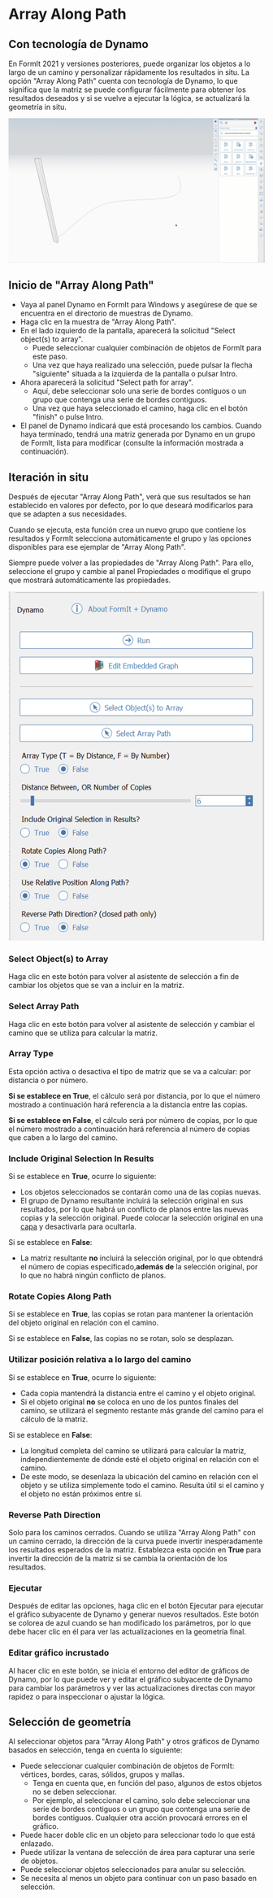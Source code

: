 # Array Along Path

## Con tecnología de Dynamo

En FormIt 2021 y versiones posteriores, puede organizar los objetos a lo largo de un camino y personalizar rápidamente los resultados in situ. La opción "Array Along Path" cuenta con tecnología de Dynamo, lo que significa que la matriz se puede configurar fácilmente para obtener los resultados deseados y si se vuelve a ejecutar la lógica, se actualizará la geometría in situ.

![](../.gitbook/assets/array-along-path.gif)

## Inicio de "Array Along Path"

* Vaya al panel Dynamo en FormIt para Windows y asegúrese de que se encuentra en el directorio de muestras de Dynamo.
* Haga clic en la muestra de "Array Along Path".
* En el lado izquierdo de la pantalla, aparecerá la solicitud "Select object\(s\) to array".
   * Puede seleccionar cualquier combinación de objetos de FormIt para este paso.
   * Una vez que haya realizado una selección, puede pulsar la flecha "siguiente" situada a la izquierda de la pantalla o pulsar Intro.
* Ahora aparecerá la solicitud "Select path for array".
   * Aquí, debe seleccionar solo una serie de bordes contiguos o un grupo que contenga una serie de bordes contiguos.
   * Una vez que haya seleccionado el camino, haga clic en el botón "finish" o pulse Intro.
* El panel de Dynamo indicará que está procesando los cambios. Cuando haya terminado, tendrá una matriz generada por Dynamo en un grupo de FormIt, lista para modificar \(consulte la información mostrada a continuación\).

## Iteración in situ

Después de ejecutar "Array Along Path", verá que sus resultados se han establecido en valores por defecto, por lo que deseará modificarlos para que se adapten a sus necesidades.

Cuando se ejecuta, esta función crea un nuevo grupo que contiene los resultados y FormIt selecciona automáticamente el grupo y las opciones disponibles para ese ejemplar de "Array Along Path".

Siempre puede volver a las propiedades de "Array Along Path". Para ello, seleccione el grupo y cambie al panel Propiedades o modifique el grupo que mostrará automáticamente las propiedades.

![](../.gitbook/assets/array-along-path-options.png)

### Select Object\(s\) to Array <a id="run"></a>

Haga clic en este botón para volver al asistente de selección a fin de cambiar los objetos que se van a incluir en la matriz.

### Select Array Path

Haga clic en este botón para volver al asistente de selección y cambiar el camino que se utiliza para calcular la matriz.

### Array Type <a id="run"></a>

Esta opción activa o desactiva el tipo de matriz que se va a calcular: por distancia o por número.

**Si se establece en True**, el cálculo será por distancia, por lo que el número mostrado a continuación hará referencia a la distancia entre las copias.

**Si se establece en False**, el cálculo será por número de copias, por lo que el número mostrado a continuación hará referencia al número de copias que caben a lo largo del camino.

### Include Original Selection In Results

Si se establece en **True**, ocurre lo siguiente:

* Los objetos seleccionados se contarán como una de las copias nuevas.
* El grupo de Dynamo resultante incluirá la selección original en sus resultados, por lo que habrá un conflicto de planos entre las nuevas copias y la selección original. Puede colocar la selección original en una [capa](layers.md) y desactivarla para ocultarla.

Si se establece en **False**:

* La matriz resultante **no** incluirá la selección original, por lo que obtendrá el número de copias especificado,**además de** la selección original, por lo que no habrá ningún conflicto de planos.

### Rotate Copies Along Path

Si se establece en **True**, las copias se rotan para mantener la orientación del objeto original en relación con el camino.

Si se establece en **False**, las copias no se rotan, solo se desplazan.

### Utilizar posición relativa a lo largo del camino

Si se establece en **True**, ocurre lo siguiente:

* Cada copia mantendrá la distancia entre el camino y el objeto original.
* Si el objeto original **no** se coloca en uno de los puntos finales del camino, se utilizará el segmento restante más grande del camino para el cálculo de la matriz.

Si se establece en **False**:

* La longitud completa del camino se utilizará para calcular la matriz, independientemente de dónde esté el objeto original en relación con el camino.
* De este modo, se desenlaza la ubicación del camino en relación con el objeto y se utiliza simplemente todo el camino. Resulta útil si el camino y el objeto no están próximos entre sí.

### Reverse Path Direction

Solo para los caminos cerrados. Cuando se utiliza "Array Along Path" con un camino cerrado, la dirección de la curva puede invertir inesperadamente los resultados esperados de la matriz. Establezca esta opción en **True** para invertir la dirección de la matriz si se cambia la orientación de los resultados.

### Ejecutar <a id="run"></a>

Después de editar las opciones, haga clic en el botón Ejecutar para ejecutar el gráfico subyacente de Dynamo y generar nuevos resultados. Este botón se colorea de azul cuando se han modificado los parámetros, por lo que debe hacer clic en él para ver las actualizaciones en la geometría final.‌

### Editar gráfico incrustado <a id="edit-embedded-graph"></a>

Al hacer clic en este botón, se inicia el entorno del editor de gráficos de Dynamo, por lo que puede ver y editar el gráfico subyacente de Dynamo para cambiar los parámetros y ver las actualizaciones directas con mayor rapidez o para inspeccionar o ajustar la lógica.



## Selección de geometría

Al seleccionar objetos para "Array Along Path" y otros gráficos de Dynamo basados en selección, tenga en cuenta lo siguiente:

* Puede seleccionar cualquier combinación de objetos de FormIt: vértices, bordes, caras, sólidos, grupos y mallas.
   * Tenga en cuenta que, en función del paso, algunos de estos objetos no se deben seleccionar.
   * Por ejemplo, al seleccionar el camino, solo debe seleccionar una serie de bordes contiguos o un grupo que contenga una serie de bordes contiguos. Cualquier otra acción provocará errores en el gráfico.
* Puede hacer doble clic en un objeto para seleccionar todo lo que está enlazado.
* Puede utilizar la ventana de selección de área para capturar una serie de objetos.
* Puede seleccionar objetos seleccionados para anular su selección.
* Se necesita al menos un objeto para continuar con un paso basado en selección.



